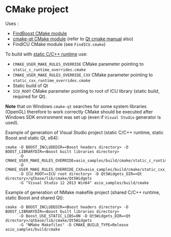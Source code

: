 CMake project
============

Uses :

* [FindBoost CMake module](http://www.cmake.org/cmake/help/v3.1/module/FindBoost.html?highlight=findboost)
* [cmake-qt CMake module](http://www.cmake.org/cmake/help/v3.1/manual/cmake-qt.7.html) (refer to [Qt cmake manual](http://doc.qt.io/qt-5/cmake-manual.html) also)
* FindICU CMake module (see `FindICU.cmake`)

To build with [static C/C++ runtime](http://www.cmake.org/Wiki/CMake_FAQ#How_can_I_build_my_MSVC_application_with_a_static_runtime.3F) use:

* `CMAKE_USER_MAKE_RULES_OVERRIDE` CMake parameter pointing to `static_c_runtime_overrides.cmake`
* `CMAKE_USER_MAKE_RULES_OVERRIDE_CXX` CMake parameter pointing to `static_cxx_runtime_overrides.cmake`
* Static build of Qt
* `ICU_ROOT` CMake parameter pointing to root of ICU library (static build, required for Qt).

**Note** that on Windows `cmake-qt` searches for some system libraries (OpenGL) therefore to work correctly 
CMake should be executed after Windows SDK environment was set up (even if `Visual Studio` generator is used).

Example of generation of Visual Studio project (static C/C++ runtime, static Boost and static Qt, x64):

```
cmake -D BOOST_INCLUDEDIR=<Boost headers directory> -D BOOST_LIBRARYDIR=<Boost built libraries directory> 
      -D CMAKE_USER_MAKE_RULES_OVERRIDE=asio_samples/build/cmake/static_c_runtime_overrides.cmake 
      -D CMAKE_USER_MAKE_RULES_OVERRIDE_CXX=asio_samples/build/cmake/static_cxx_runtime_overrides.cmake 
      -D ICU_ROOT=<ICU root directory> -D Qt5Widgets_DIR=<Qt directory>/qtbase/lib/cmake/Qt5Widgets 
      -G "Visual Studio 12 2013 Win64" asio_samples/build/cmake
```

Example of generation of NMake makefile project (shared C/C++ runtime, static Boost and shared Qt):

```
cmake -D BOOST_INCLUDEDIR=<Boost headers directory> -D BOOST_LIBRARYDIR=<Boost built libraries directory> 
      -D Boost_USE_STATIC_LIBS=ON -D Qt5Widgets_DIR=<Qt directory>/qtbase/lib/cmake/Qt5Widgets 
      -G "NMake Makefiles" -D CMAKE_BUILD_TYPE=Release asio_samples/build/cmake
```
